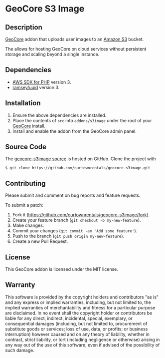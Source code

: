 # GeoCore S3 Image

## Description

[GeoCore] addon that uploads user images to an [Amazon S3] bucket.

The allows for hosting GeoCore on cloud services without persistent storage
and scaling beyond a single instance.

[Amazon S3]: https://aws.amazon.com/s3/
[GeoCore]: https://geodesicsolutions.com/geocore-software.html

## Dependencies

- [AWS SDK for PHP] version 3.
- [ramsey/uuid] version 3.

[AWS SDK for PHP]: https://aws.amazon.com/sdk-for-php/
[ramsey/uuid]: https://github.com/ramsey/uuid

## Installation

1. Ensure the above dependencies are installed.
2. Place the contents of `src` into `addons/s3image`
   under the root of your [GeoCore] install.
3. Install and enable the addon from the GeoCore admin panel.

## Source Code

The [geocore-s3image source] is hosted on GitHub.
Clone the project with

```
$ git clone https://github.com/ourtownrentals/geocore-s3image.git
```

[geocore-s3image source]: https://github.com/ourtownrentals/geocore-s3image

## Contributing

Please submit and comment on bug reports and feature requests.

To submit a patch:

1. Fork it (https://github.com/ourtownrentals/geocore-s3image/fork).
2. Create your feature branch (`git checkout -b my-new-feature`).
3. Make changes.
4. Commit your changes (`git commit -am 'Add some feature'`).
5. Push to the branch (`git push origin my-new-feature`).
6. Create a new Pull Request.

## License

This GeoCore addon is licensed under the MIT license.

## Warranty

This software is provided by the copyright holders and contributors "as is" and
any express or implied warranties, including, but not limited to, the implied
warranties of merchantability and fitness for a particular purpose are
disclaimed. In no event shall the copyright holder or contributors be liable for
any direct, indirect, incidental, special, exemplary, or consequential damages
(including, but not limited to, procurement of substitute goods or services;
loss of use, data, or profits; or business interruption) however caused and on
any theory of liability, whether in contract, strict liability, or tort
(including negligence or otherwise) arising in any way out of the use of this
software, even if advised of the possibility of such damage.
